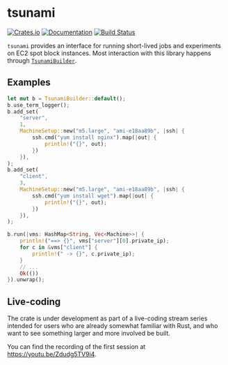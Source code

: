 # tsunami

[![Crates.io](https://img.shields.io/crates/v/tsunami.svg)](https://crates.io/crates/tsunami)
[![Documentation](https://docs.rs/tsunami/badge.svg)](https://docs.rs/tsunami/)
[![Build Status](https://travis-ci.org/jonhoo/tsunami.svg?branch=master)](https://travis-ci.org/jonhoo/tsunami)

`tsunami` provides an interface for running short-lived jobs and experiments on EC2 spot block
instances. Most interaction with this library happens through
[`TsunamiBuilder`](struct.TsunamiBuilder.html).

## Examples

```rust
let mut b = TsunamiBuilder::default();
b.use_term_logger();
b.add_set(
    "server",
    1,
    MachineSetup::new("m5.large", "ami-e18aa89b", |ssh| {
        ssh.cmd("yum install nginx").map(|out| {
            println!("{}", out);
        })
    }),
);
b.add_set(
    "client",
    3,
    MachineSetup::new("m5.large", "ami-e18aa89b", |ssh| {
        ssh.cmd("yum install wget").map(|out| {
            println!("{}", out);
        })
    }),
);

b.run(|vms: HashMap<String, Vec<Machine>>| {
    println!("==> {}", vms["server"][0].private_ip);
    for c in &vms["client"] {
        println!(" -> {}", c.private_ip);
    }
    // ...
    Ok(())
}).unwrap();
```

## Live-coding

The crate is under development as part of a live-coding stream series intended for users who
are already somewhat familiar with Rust, and who want to see something larger and more involved
be built.

You can find the recording of the first session at
https://youtu.be/Zdudg5TV9i4.
